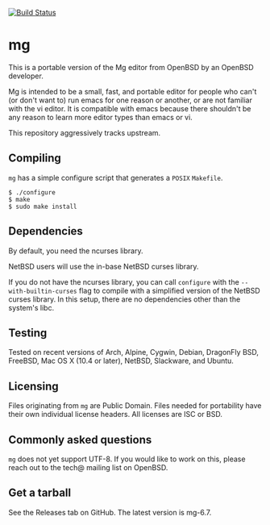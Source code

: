 [![Build Status](https://travis-ci.org/ibara/mg.svg?branch=master)](https://travis-ci.org/ibara/mg)

mg
==
This is a portable version of the Mg editor from OpenBSD by an OpenBSD
developer.

Mg is intended to be a small, fast, and portable editor for people who
can't (or don't want to) run emacs for one reason or another, or are not
familiar with the vi editor. It is compatible with emacs because there
shouldn't be any reason to learn more editor types than emacs or vi.

This repository aggressively tracks upstream.

Compiling
---------
`mg` has a simple configure script that generates a `POSIX` `Makefile`.
```
$ ./configure
$ make
$ sudo make install
```

Dependencies
------------
By default, you need the ncurses library.

NetBSD users will use the in-base NetBSD curses library.

If you do not have the ncurses library, you can call `configure` with the
`--with-builtin-curses` flag to compile with a simplified version of the
NetBSD curses library. In this setup, there are no dependencies other than
the system's libc.

Testing
-------
Tested on recent versions of Arch, Alpine, Cygwin, Debian, DragonFly BSD,
FreeBSD, Mac OS X (10.4 or later), NetBSD, Slackware, and Ubuntu.

Licensing
---------
Files originating from `mg` are Public Domain. Files needed for portability
have their own individual license headers.
All licenses are ISC or BSD.

Commonly asked questions
------------------------
`mg` does not yet support UTF-8. If you would like to work on this, please
reach out to the tech@ mailing list on OpenBSD.

Get a tarball
-------------
See the Releases tab on GitHub.
The latest version is mg-6.7.

